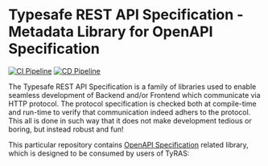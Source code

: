 # Typesafe REST API Specification - Metadata Library for OpenAPI Specification

[![CI Pipeline](https://github.com/ty-ras/metadata-openapi/actions/workflows/ci.yml/badge.svg)](https://github.com/ty-ras/metadata-openapi/actions/workflows/ci.yml)
[![CD Pipeline](https://github.com/ty-ras/metadata-openapi/actions/workflows/cd.yml/badge.svg)](https://github.com/ty-ras/metadata-openapi/actions/workflows/cd.yml)

The Typesafe REST API Specification is a family of libraries used to enable seamless development of Backend and/or Frontend which communicate via HTTP protocol.
The protocol specification is checked both at compile-time and run-time to verify that communication indeed adhers to the protocol.
This all is done in such way that it does not make development tedious or boring, but instead robust and fun!

This particular repository contains [OpenAPI Specification](https://swagger.io/specification/) related library, which is designed to be consumed by users of TyRAS: